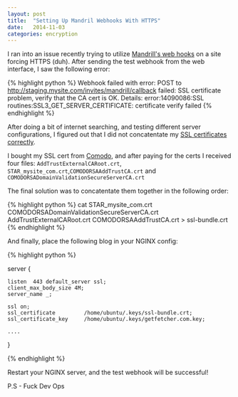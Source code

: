 ```yaml
---
layout: post
title:  "Setting Up Mandril Webhooks With HTTPS"
date:   2014-11-03
categories: encryption
---
```


I ran into an issue recently trying to utilize [Mandrill's web hooks](https://mandrillapp.com/settings/webhooks) on a site forcing HTTPS (duh). After sending the test webhook from the web interface, I saw the following error:

{% highlight python %}
Webhook failed with error: POST to 
http://staging.mysite.com/invites/mandrill/callback failed: 
SSL certificate problem, verify that the CA cert is OK. 
Details: error:14090086:SSL 
routines:SSL3_GET_SERVER_CERTIFICATE:
certificate verify failed
{% endhighlight %}

After doing a bit of internet searching, and testing different server configurations, I figured out that I did not concatentate my [SSL certificates correctly](https://support.comodo.com/index.php?/Default/Knowledgebase/Article/View/789/37/certificate-installation-nginx).

I bought my SSL cert from [Comodo](https://ssl.comodo.com/), and after paying for the certs I received four files: `AddTrustExternalCARoot.crt`, `STAR_mysite_com.crt`,`COMODORSAAddTrustCA.crt`	and `COMODORSADomainValidationSecureServerCA.crt`	

The final solution was to concatentate them together in the following order:

{% highlight python %}
cat STAR_mysite_com.crt COMODORSADomainValidationSecureServerCA.crt 
AddTrustExternalCARoot.crt COMODORSAAddTrustCA.crt > ssl-bundle.crt
{% endhighlight %}


And finally, place the following blog in your NGINX config:

{% highlight python %}

server {

	listen	443 default_server ssl;
	client_max_body_size 4M;
	server_name _;

	ssl on;
	ssl_certificate			/home/ubuntu/.keys/ssl-bundle.crt;
	ssl_certificate_key		/home/ubuntu/.keys/getfetcher.com.key;
	
	....
}

{% endhighlight %}

Restart your NGINX server, and the test webhook will be successful!

P.S - Fuck Dev Ops